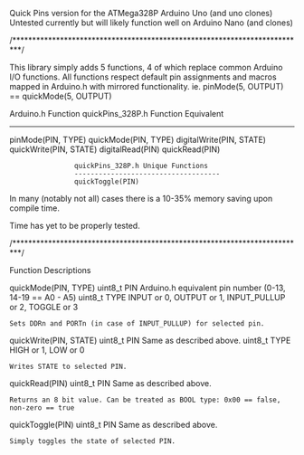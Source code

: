Quick Pins version for the ATMega328P Arduino Uno (and uno clones)
Untested currently but will likely function well on Arduino Nano (and clones)

/**************************************************************************/

This library simply adds 5 functions, 4 of which replace common Arduino I/O functions.
All functions respect default pin assignments and macros mapped in Arduino.h with mirrored functionality.
	ie. pinMode(5, OUTPUT) == quickMode(5, OUTPUT)

Arduino.h Function			quickPins_328P.h Function Equivalent
------------------			------------------------------------
pinMode(PIN, TYPE)			quickMode(PIN, TYPE)
digitalWrite(PIN, STATE)		quickWrite(PIN, STATE)
digitalRead(PIN)			quickRead(PIN)

					quickPins_328P.h Unique Functions
					------------------------------------
					quickToggle(PIN)


In many (notably not all) cases there is a 10-35% memory saving upon compile time.

Time has yet to be properly tested.

/**************************************************************************/

Function Descriptions

quickMode(PIN, TYPE)
	uint8_t PIN	Arduino.h equivalent pin number (0-13, 14-19 == A0 - A5)
	uint8_t TYPE	INPUT or 0, OUTPUT or 1, INPUT_PULLUP or 2, TOGGLE or 3	

	Sets DDRn and PORTn (in case of INPUT_PULLUP) for selected pin.


quickWrite(PIN, STATE)
	uint8_t PIN	Same as described above.
	uint8_t TYPE	HIGH or 1, LOW or 0

	Writes STATE to selected PIN.


quickRead(PIN)
	uint8_t PIN	Same as described above.
	
	Returns an 8 bit value. Can be treated as BOOL type: 0x00 == false, non-zero == true


quickToggle(PIN)
	uint8_t PIN	Same as described above.

	Simply toggles the state of selected PIN. 	
